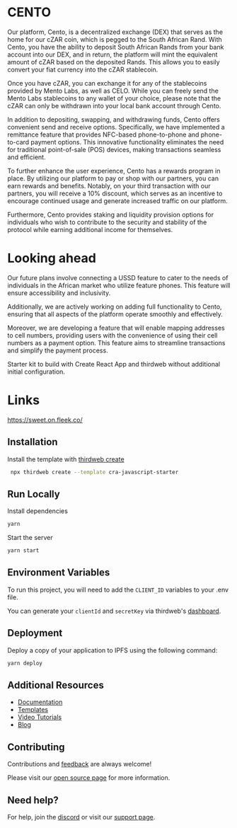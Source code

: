 # CENTO

Our platform, Cento, is a decentralized exchange (DEX) that serves as the home for our cZAR coin, which is pegged to the South African Rand. With Cento, you have the ability to deposit South African Rands from your bank account into our DEX, and in return, the platform will mint the equivalent amount of cZAR based on the deposited Rands. This allows you to easily convert your fiat currency into the cZAR stablecoin.

Once you have cZAR, you can exchange it for any of the stablecoins provided by Mento Labs, as well as CELO. While you can freely send the Mento Labs stablecoins to any wallet of your choice, please note that the cZAR can only be withdrawn into your local bank account through Cento.

In addition to depositing, swapping, and withdrawing funds, Cento offers convenient send and receive options. Specifically, we have implemented a remittance feature that provides NFC-based phone-to-phone and phone-to-card payment options. This innovative functionality eliminates the need for traditional point-of-sale (POS) devices, making transactions seamless and efficient.

To further enhance the user experience, Cento has a rewards program in place. By utilizing our platform to pay or shop with our partners, you can earn rewards and benefits. Notably, on your third transaction with our partners, you will receive a 10% discount, which serves as an incentive to encourage continued usage and generate increased traffic on our platform.

Furthermore, Cento provides staking and liquidity provision options for individuals who wish to contribute to the security and stability of the protocol while earning additional income for themselves.

# Looking ahead
Our future plans involve connecting a USSD feature to cater to the needs of individuals in the African market who utilize feature phones. This feature will ensure accessibility and inclusivity.

Additionally, we are actively working on adding full functionality to Cento, ensuring that all aspects of the platform operate smoothly and effectively.

Moreover, we are developing a feature that will enable mapping addresses to cell numbers, providing users with the convenience of using their cell numbers as a payment option. This feature aims to streamline transactions and simplify the payment process.

Starter kit to build with Create React App and thirdweb without additional initial configuration.

# Links
https://sweet.on.fleek.co/

## Installation

Install the template with [thirdweb create](https://portal.thirdweb.com/cli/create)

```bash
 npx thirdweb create --template cra-javascript-starter
```

## Run Locally

Install dependencies

```bash
yarn
```

Start the server

```bash
yarn start
```

## Environment Variables

To run this project, you will need to add the `CLIENT_ID` variables to your .env file.

You can generate your `clientId` and `secretKey` via thirdweb's [dashboard](https://thirdweb.com/create-api-key).

## Deployment

Deploy a copy of your application to IPFS using the following command:

```bash
yarn deploy
```

## Additional Resources

- [Documentation](https://portal.thirdweb.com)
- [Templates](https://thirdweb.com/templates)
- [Video Tutorials](https://youtube.com/thirdweb_)
- [Blog](https://blog.thirdweb.com)

## Contributing

Contributions and [feedback](https://feedback.thirdweb.com) are always welcome!

Please visit our [open source page](https://thirdweb.com/open-source) for more information.

## Need help?

For help, join the [discord](https://discord.gg/thirdweb) or visit our [support page](https://support.thirdweb.com).

